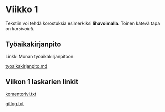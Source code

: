 # Viikko 1

Tekstiin voi tehdä korostuksia esimerkiksi **lihavoimalla.** 
Toinen kätevä tapa on *kursivointi.*

## Työaikakirjanpito

Linkki Monan työaikakirjanpitoon:

[tyoaikakirjanpito.md](https://github.com/mlkulmala/ot-harjoitustyo/blob/master/laskarit/viikko2/tyoaikakirjanpito.md)


## Viikon 1 laskarien linkit

[komentorivi.txt](https://github.com/mlkulmala/ot-harjoitustyo/blob/master/laskarit/viikko1/komentorivi.txt)

[gitlog.txt](https://github.com/mlkulmala/ot-harjoitustyo/blob/master/laskarit/viikko1/gitlog.txt)

